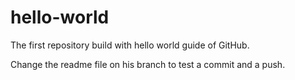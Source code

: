 # hello-world
The first repository build with hello world guide of GitHub.

Change the readme file on his branch to test a commit and a push.
